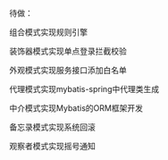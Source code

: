 待做：

组合模式实现规则引擎

装饰器模式实现单点登录拦截校验

外观模式实现服务接口添加白名单

代理模式实现mybatis-spring中代理类⽣成

中介模式实现Mybatis的ORM框架开发

备忘录模式实现系统回滚

观察者模式实现摇号通知
